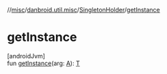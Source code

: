 //[misc](../../../index.md)/[danbroid.util.misc](../index.md)/[SingletonHolder](index.md)/[getInstance](get-instance.md)

# getInstance

[androidJvm]\
fun [getInstance](get-instance.md)(arg: [A](index.md)): [T](index.md)
